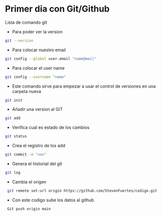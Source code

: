 # Primer dia con Git/Github

Lista de comando git

* Para poder ver la version

```bash
git --version
```
* Para colocar nuestro email

```bash
git config --global user.email "name@mail"
```
* Para colocar el user name

```bash
git config --username "name"
```

* Este comando sirve para empezar a usar el control de versiones en una carpeta nueva

```bash
git init
```

* Añadir una version al GIT

```bash
git add
```

* Verifica cual es estado de los cambios

```bash
git status
```

* Crea el registro de los add

```bash
git commit -m "xxx"
```

* Genera el historial del git

```bash
git log
```
* Cambia el origen

```bash
 git remote set-url origin https://github.com/StevenFuertes/codigo.git
 ```
 * Con este codigo sube los datos al github
```bash
 Git push origin main 
 ```
